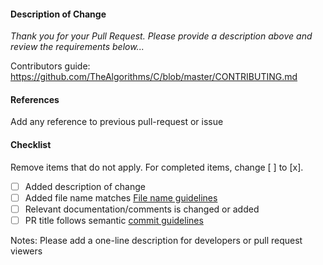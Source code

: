 #### Description of Change

_Thank you for your Pull Request. Please provide a description above and review
the requirements below..._

Contributors guide: https://github.com/TheAlgorithms/C/blob/master/CONTRIBUTING.md

#### References
Add any reference to previous pull-request or issue

#### Checklist
Remove items that do not apply. For completed items, change [ ] to [x].

- [ ] Added description of change
- [ ] Added file name matches [File name guidelines]()
- [ ] Relevant documentation/comments is changed or added
- [ ] PR title follows semantic [commit guidelines]()

Notes: Please add a one-line description for developers or pull request viewers
